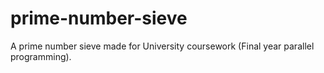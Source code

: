 # prime-number-sieve
A prime number sieve made for University coursework (Final year parallel programming).
